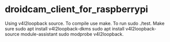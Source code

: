 # droidcam_client_for_raspberrypi

Using v4l2loopback source. 
To compile use 
make.
To run 
sudo ./test.
Make sure 
sudo apt install v4l2loopback-dkms 
sudo apt install v4l2loopback-source module-assistant
sudo modprobe v4l2loopback.
